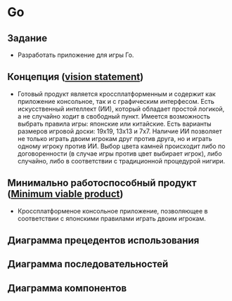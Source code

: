# Go

## Задание
- Разработать приложение для игры Го.

## Концепция ([vision statement](https://en.wikipedia.org/wiki/Vision_statement))
- Готовый продукт является кроссплатформенным и содержит как приложение консольное, так и с графическим интерфесом. Есть искусственный интеллект (ИИ), который обладает простой логикой, а не случайно ходит в свободный пункт. Имеется возможность выбрать правила игры: японские или китайские. Есть варианты размеров игровой доски: 19x19, 13x13 и 7x7. Наличие ИИ позволяет не только играть двоим игрокам друг против друга, но и играть одному игроку против ИИ. Выбор цвета камней происходит либо по договоренности (в случае игры против цвет выбирает игрок), либо случайно, либо в соответствии с традиционной процедурой нигири.

## Минимально работоспособный продукт ([Minimum viable product](https://en.wikipedia.org/wiki/Minimum_viable_product))
- Кроссплатформеное консольное приложение, позволяющее в соответствии с японскими правилами играть двоим игрокам.
## Диаграмма прецедентов использования

## Диаграмма последовательностей

## Диаграмма компонентов
